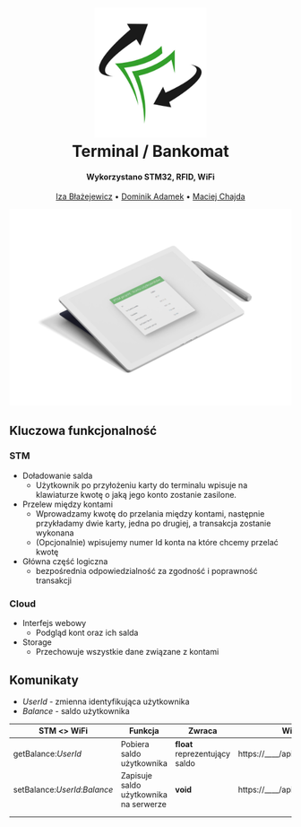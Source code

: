 <h1 align="center">
  <img src="Logo.png" width="200">
  <br>
  Terminal / Bankomat
  <br>
</h1>

<h4 align="center">Wykorzystano STM32, RFID, WiFi </h4>

<p align="center">
  <a href="#">Iza Błażejewicz</a> •
  <a href="#">Dominik Adamek</a> •
  <a href="#">Maciej Chajda</a>
</p>

<p align="center">
<img  src="Web/mockup2.png">
</p>

## Kluczowa funkcjonalność

### STM
* Doładowanie salda
  - Użytkownik po przyłożeniu karty do terminalu wpisuje na klawiaturze kwotę o jaką jego konto zostanie zasilone.
* Przelew między kontami
  - Wprowadzamy kwotę do przelania między kontami, następnie przykładamy dwie karty, jedna po drugiej, a transakcja zostanie wykonana
  - (Opcjonalnie) wpisujemy numer Id konta na które chcemy przelać kwotę
* Główna część logiczna
  - bezpośrednia odpowiedzialność za zgodność i poprawność transakcji
  
### Cloud
* Interfejs webowy
  - Podgląd kont oraz ich salda
* Storage
  - Przechowuje wszystkie dane związane z kontami

## Komunikaty
* *UserId* - zmienna identyfikująca użytkownika
* *Balance* - saldo użytkownika

| STM <> WiFi                   | Funkcja                                | Zwraca                         | WiFi <> Chmura                           |
|-------------------------------|----------------------------------------|--------------------------------|------------------------------------------|
| getBalance:*UserId*           | Pobiera saldo użytkownika              | **float** reprezentujący saldo | https://____/api/getSaldo/UserId         |
| setBalance:*UserId*:*Balance* | Zapisuje saldo użytkownika na serwerze | **void**                       | https://____/api/setSaldo/UserId/Balance |
|                               |                                        |                                |                                          |
|                               |                                        |                                |                                          |
